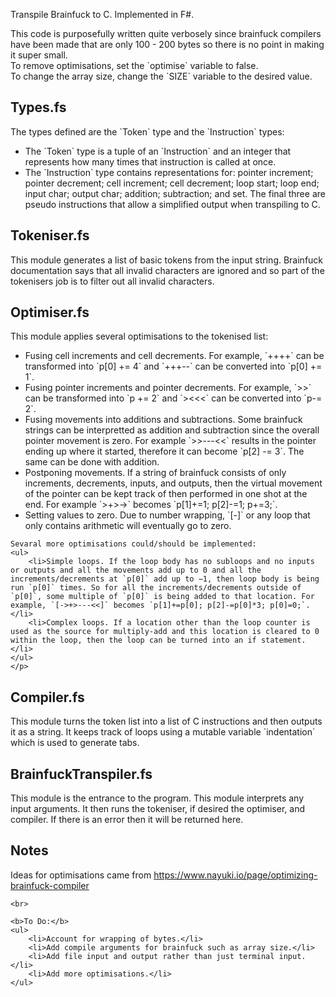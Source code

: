 <!-- title: F# Brainfuck to C Transpiler -->

<p>
    Transpile Brainfuck to C. Implemented in F#.
</p>

<p>
This code is purposefully written quite verbosely since brainfuck compilers have been made that are only 100 - 200 bytes so there is no point in making it super small.
<br>
To remove optimisations, set the `optimise` variable to false.
<br>
To change the array size, change the `SIZE` variable to the desired value.
</p>

<h2>Types.fs</h2>
<p>
    The types defined are the `Token` type and the `Instruction` types:
    <ul>
        <li>The `Token` type is a tuple of an `Instruction` and an integer that represents how many times that instruction is called at once.</li>
        <li>The `Instruction` type contains representations for: pointer increment; pointer decrement; cell increment; cell decrement; loop start; loop end; input char; output char; addition; subtraction; and set. The final three are pseudo instructions that allow a simplified output when transpiling to C.</li>
    </ul>
</p>

<h2>Tokeniser.fs</h2>

<p>
    This module generates a list of basic tokens from the input string. Brainfuck documentation says that all invalid characters are ignored and so part of the tokenisers job is to filter out all invalid characters.
</p>

<h2>Optimiser.fs</h2>

<p>
    This module applies several optimisations to the tokenised list:
    <ul>
        <li>Fusing cell increments and cell decrements. For example, `++++` can be transformed into `p[0] += 4` and `+++--` can be converted into `p[0] += 1`.</li>
        <li>Fusing pointer increments and pointer decrements. For example, `>>` can be transformed into `p += 2` and `><<<` can be converted into `p-= 2`.</li>
        <li>Fusing movements into additions and subtractions. Some brainfuck strings can be interpretted as addition and subtraction since the overall pointer movement is zero. For example `>>---<<` results in the pointer ending up where it started, therefore it can become `p[2] -= 3`. The same can be done with addition.</li>
        <li>Postponing movements. If a string of brainfuck consists of only increments, decrements, inputs, and outputs, then the virtual movement of the pointer can be kept track of then performed in one shot at the end. For example `>+>->` becomes `p[1]+=1; p[2]-=1; p+=3;`.</li>
        <li>Setting values to zero. Due to number wrapping, `[-]` or any loop that only contains arithmetic will eventually go to zero.</li>
    </ul>

    Sevaral more optimisations could/should be implemented:
    <ul>
        <li>Simple loops. If the loop body has no subloops and no inputs or outputs and all the movements add up to 0 and all the increments/decrements at `p[0]` add up to −1, then loop body is being run `p[0]` times. So for all the increments/decrements outside of `p[0]`, some multiple of `p[0]` is being added to that location. For example, `[->+>---<<]` becomes `p[1]+=p[0]; p[2]-=p[0]*3; p[0]=0;`.</li>
        <li>Complex loops. If a location other than the loop counter is used as the source for multiply-add and this location is cleared to 0 within the loop, then the loop can be turned into an if statement.</li>
    </ul>
    </p>

<h2>Compiler.fs</h2>

<p>
    This module turns the token list into a list of C instructions and then outputs it as a string. It keeps track of loops using a mutable variable `indentation` which is used to generate tabs.
</p>

<h2>BrainfuckTranspiler.fs</h2>

<p>
    This module is the entrance to the program. This module interprets any input arguments. It then runs the tokeniser, if desired the optimiser,  and compiler. If there is an error then it will be returned here. 
</p>
<h2>Notes</h2>
<p>
    Ideas for optimisations came from <a href="https://www.nayuki.io/page/optimizing-brainfuck-compiler">https://www.nayuki.io/page/optimizing-brainfuck-compiler</a>

    <br>

    <b>To Do:</b>
    <ul>
        <li>Account for wrapping of bytes.</li>
        <li>Add compile arguments for brainfuck such as array size.</li>
        <li>Add file input and output rather than just terminal input.</li>
        <li>Add more optimisations.</li>
    </ul>
</p>